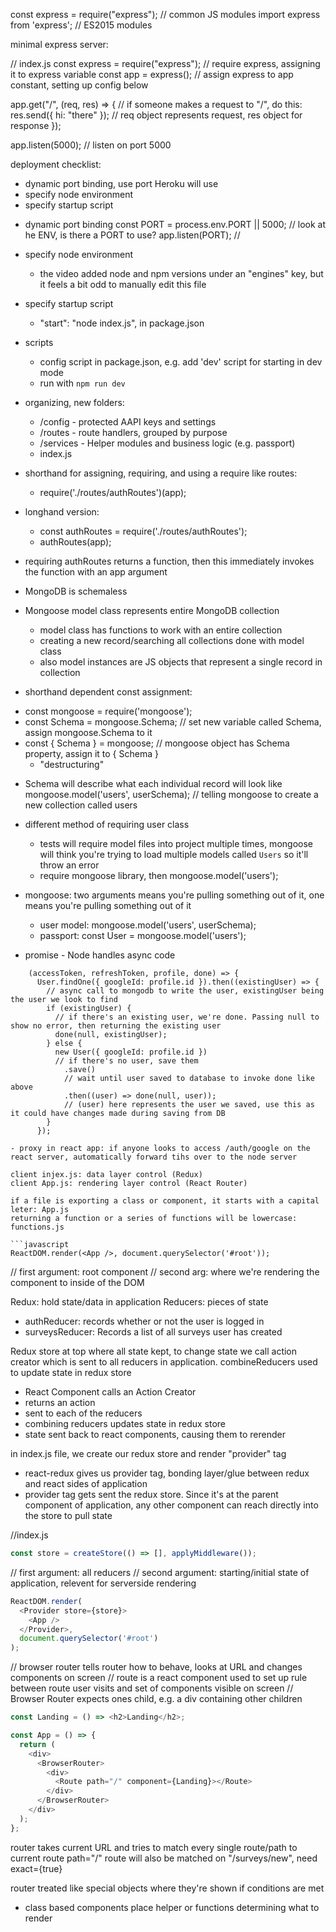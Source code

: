 const express = require("express"); // common JS modules
import express from 'express'; // ES2015 modules

minimal express server:

// index.js
const express = require("express"); // require express, assigning it to express variable
const app = express(); // assign express to app constant, setting up config below

app.get("/", (req, res) => { // if someone makes a request to "/", do this:
res.send({ hi: "there" }); // req object represents request, res object for response
});

app.listen(5000); // listen on port 5000

deployment checklist:

- dynamic port binding, use port Heroku will use
- specify node environment
- specify startup script

* dynamic port binding
  const PORT = process.env.PORT || 5000; // look at he ENV, is there a PORT to use?
  app.listen(PORT); //

* specify node environment

  - the video added node and npm versions under an "engines" key, but it feels a bit odd to manually edit this file

* specify startup script

  - "start": "node index.js", in package.json

* scripts
  - config script in package.json, e.g. add 'dev' script for starting in dev mode
  - run with `npm run dev`

- organizing, new folders:

  - /config - protected AAPI keys and settings
  - /routes - route handlers, grouped by purpose
  - /services - Helper modules and business logic (e.g. passport)
  - index.js

- shorthand for assigning, requiring, and using a require like routes:
  - require('./routes/authRoutes')(app);
- longhand version:

  - const authRoutes = require('./routes/authRoutes');
  - authRoutes(app);

- requiring authRoutes returns a function, then this immediately invokes the function with an app argument

* MongoDB is schemaless
* Mongoose model class represents entire MongoDB collection

  - model class has functions to work with an entire collection
  - creating a new record/searching all collections done with model class
  - also model instances are JS objects that represent a single record in collection

* shorthand dependent const assignment:

- const mongoose = require('mongoose');
- const Schema = mongoose.Schema; // set new variable called Schema, assign mongoose.Schema to it
- const { Schema } = mongoose; // mongoose object has Schema property, assign it to { Schema }
  - "destructuring"

* Schema will describe what each individual record will look like
  mongoose.model('users', userSchema); // telling mongoose to create a new collection called users

* different method of requiring user class

  - tests will require model files into project multiple times, mongoose will think you're trying to load multiple models called `Users` so it'll throw an error

  * require mongoose library, then mongoose.model('users');

* mongoose: two arguments means you're pulling something out of it, one means you're pulling something out of it

  - user model: mongoose.model('users', userSchema);
  - passport: const User = mongoose.model('users');

* promise - Node handles async code

````javacscript
    (accessToken, refreshToken, profile, done) => {
      User.findOne({ googleId: profile.id }).then((existingUser) => {
        // async call to mongodb to write the user, existingUser being the user we look to find
        if (existingUser) {
          // if there's an existing user, we're done. Passing null to show no error, then returning the existing user
          done(null, existingUser);
        } else {
          new User({ googleId: profile.id })
          // if there's no user, save them
            .save()
            // wait until user saved to database to invoke done like above
            .then((user) => done(null, user));
            // (user) here represents the user we saved, use this as it could have changes made during saving from DB
        }
      });

- proxy in react app: if anyone looks to access /auth/google on the react server, automatically forward tihs over to the node server

client injex.js: data layer control (Redux)
client App.js: rendering layer control (React Router)

if a file is exporting a class or component, it starts with a capital leter: App.js
returning a function or a series of functions will be lowercase: functions.js

```javascript
ReactDOM.render(<App />, document.querySelector('#root'));
````

// first argument: root component
// second arg: where we're rendering the component to inside of the DOM

Redux: hold state/data in application
Reducers: pieces of state

- authReducer: records whether or not the user is logged in
- surveysReducer: Records a list of all surveys user has created

Redux store at top where all state kept, to change state we call action creator which is sent to all reducers in application. combineReducers used to update state in redux store

- React Component calls an Action Creator
- returns an action
- sent to each of the reducers
- combining reducers updates state in redux store
- state sent back to react components, causing them to rerender

in index.js file, we create our redux store and render "provider" tag

- react-redux gives us provider tag, bonding layer/glue between redux and react sides of application
- provider tag gets sent the redux store. Since it's at the parent component of application, any other component can reach directly into the store to pull state

//index.js

```javascript
const store = createStore(() => [], applyMiddleware());
```

// first argument: all reducers
// second argument: starting/initial state of application, relevent for serverside rendering

```javascript
ReactDOM.render(
  <Provider store={store}>
    <App />
  </Provider>,
  document.querySelector('#root')
);
```

// browser router tells router how to behave, looks at URL and changes components on screen
// route is a react component used to set up rule between route user visits and set of components visible on screen
// Browser Router expects ones child, e.g. a div containing other children

```javascript
const Landing = () => <h2>Landing</h2>;

const App = () => {
  return (
    <div>
      <BrowserRouter>
        <div>
          <Route path="/" component={Landing}></Route>
        </div>
      </BrowserRouter>
    </div>
  );
};
```

router takes current URL and tries to match every single route/path to current route
path="/" route will also be matched on "/surveys/new", need exact={true}

router treated like special objects where they're shown if conditions are met

- class based components place helper or functions determining what to render
